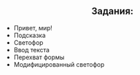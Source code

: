 ## <center>Задания:</center>

- Привет, мир!
- Подсказка
- Светофор
- Ввод текста
- Перехват формы
- Модифицированный светофор
